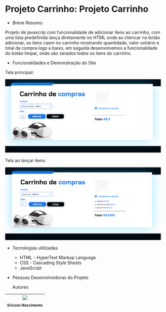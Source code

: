 # Projeto Carrinho: Projeto Carrinho

* Breve Resumo:

Projeto de javascrip com funcionalidade de adicionar itens ao carrinho, com uma lista predefinida lança diretamente no HTML onde ao cliencar no botão adicionar, os itens caem no carrinho mostrando quantidade, valor unitário e total da compra logo a baixo, em seguida desenvolvemos a funcionalidade do botão limpar, onde são zerados todos os itens do carrinho.

* Funcionalidades e Demonstração do Site

Tela principal:

![alt text](image.png)

Tela ao lançar itens:

![alt text](image-1.png)

* Tecnologias utilizadas

  * HTML - HyperText Markup Language
  * CSS - Cascading Style Sheets
  * JavaScript

* Pessoas Desenvolvedoras do Projeto

  Autores

| [<img loading="lazy" src="https://avatars.githubusercontent.com/u/9308189?v=4" width=115><br><sub>Ericson Nascimento</sub>](https://github.com/ericsonnascimento) |
| :---: |